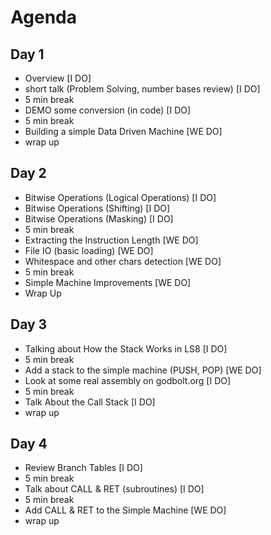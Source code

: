 # Agenda

## Day 1
- Overview [I DO]
- short talk (Problem Solving, number bases review) [I DO]
- 5 min break
- DEMO some conversion (in code) [I DO]
- 5 min break
- Building a simple Data Driven Machine [WE DO]
- wrap up

## Day 2
- Bitwise Operations (Logical Operations) [I DO]
- Bitwise Operations (Shifting) [I DO]
- Bitwise Operations (Masking) [I DO]
- 5 min break
- Extracting the Instruction Length [WE DO]
- File IO (basic loading) [WE DO]
- Whitespace and other chars detection [WE DO]
- 5 min break
- Simple Machine Improvements [WE DO]
- Wrap Up

## Day 3
- Talking about How the Stack Works in LS8 [I DO]
- 5 min break
- Add a stack to the simple machine (PUSH, POP) [WE DO]
- Look at some real assembly on godbolt.org [I DO]
- 5 min break
- Talk About the Call Stack [I DO]
- wrap up

## Day 4
- Review Branch Tables [I DO]
- 5 min break
- Talk about CALL & RET (subroutines) [I DO]
- 5 min break
- Add CALL & RET to the Simple Machine [WE DO]
- wrap up